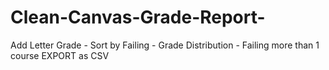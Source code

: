 # Clean-Canvas-Grade-Report-
 Add Letter Grade - Sort by Failing - Grade Distribution - Failing more than 1 course EXPORT as CSV
